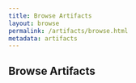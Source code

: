 ```yaml
---
title: Browse Artifacts
layout: browse
permalink: /artifacts/browse.html
metadata: artifacts
---
```


## Browse Artifacts

